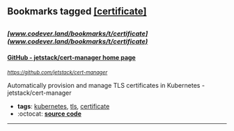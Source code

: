 ## Bookmarks tagged [[certificate]](https://www.codever.land/search?q=[certificate])

_<sup><sup>[www.codever.land/bookmarks/t/certificate](www.codever.land/bookmarks/t/certificate)</sup></sup>_
---
#### [GitHub - jetstack/cert-manager home page](https://github.com/jetstack/cert-manager)
_<sup>https://github.com/jetstack/cert-manager</sup>_

Automatically provision and manage TLS certificates in Kubernetes - jetstack/cert-manager
* **tags**: [kubernetes](../tagged/kubernetes.md), [tls](../tagged/tls.md), [certificate](../tagged/certificate.md)
* :octocat: **[source code](https://github.com/jetstack/cert-manager)**
---
